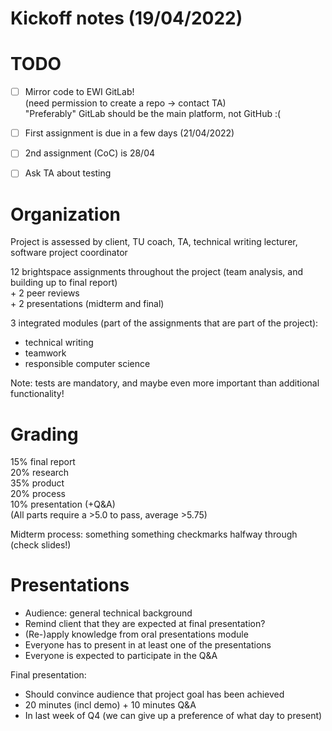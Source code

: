 # Kickoff notes (19/04/2022)


# TODO
- [ ] Mirror code to EWI GitLab!  
	(need permission to create a repo -> contact TA)  
	"Preferably" GitLab should be the main platform, not GitHub :(
- [ ] First assignment is due in a few days (21/04/2022)
- [ ] 2nd assignment (CoC) is 28/04
- [ ] Ask TA about testing


# Organization
Project is assessed by client, TU coach, TA, technical writing lecturer, software project coordinator

12 brightspace assignments throughout the project (team analysis, and building up to final report)  
\+ 2 peer reviews  
\+ 2 presentations (midterm and final)

3 integrated modules (part of the assignments that are part of the project):
- technical writing
- teamwork
- responsible computer science

Note: tests are mandatory, and maybe even more important than additional functionality!


# Grading
15% final report  
20% research  
35% product  
20% process  
10% presentation (+Q&A)  
(All parts require a >5.0 to pass, average >5.75)

Midterm process: something something checkmarks halfway through (check slides!)


# Presentations
- Audience: general technical background
- Remind client that they are expected at final presentation?
- (Re-)apply knowledge from oral presentations module
- Everyone has to present in at least one of the presentations
- Everyone is expected to participate in the Q&A

Final presentation:
- Should convince audience that project goal has been achieved
- 20 minutes (incl demo) + 10 minutes Q&A
- In last week of Q4 (we can give up a preference of what day to present)
